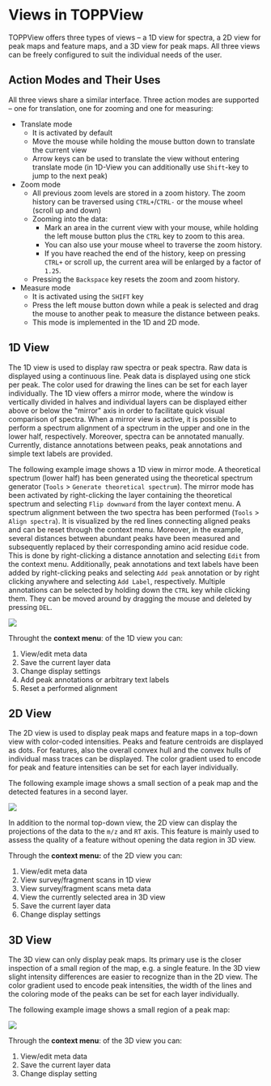 Views in TOPPView
=================

TOPPView offers three types of views – a 1D view for spectra, a 2D view for peak maps and feature maps, and a 3D view
for peak maps. All three views can be freely configured to suit the individual needs of the user.

## Action Modes and Their Uses

All three views share a similar interface. Three action modes are supported – one for translation, one for zooming
and one for measuring:

- Translate mode
  - It is activated by default
  - Move the mouse while holding the mouse button down to translate the current view
  - Arrow keys can be used to translate the view without entering translate mode (in 1D-View you can additionally
    use `Shift`-key to jump to the next peak)
- Zoom mode
  - All previous zoom levels are stored in a zoom history. The zoom history can be traversed using `CTRL+`/`CTRL-` or the
    mouse wheel (scroll up and down)
  - Zooming into the data:
    - Mark an area in the current view with your mouse, while holding the left mouse button plus the `CTRL` key to zoom
	  to this area.
	- You can also use your mouse wheel to traverse the zoom history.
	- If you have reached the end of the history, keep on pressing `CTRL+` or scroll up, the current area will be
	  enlarged by a factor of `1.25`.
  - Pressing the `Backspace` key resets the zoom and zoom history.
- Measure mode
  - It is activated using the `SHIFT` key
  - Press the left mouse button down while a peak is selected and drag the mouse to another peak to measure the
    distance between peaks.
  - This mode is implemented in the 1D and 2D mode.

## 1D View

The 1D view is used to display raw spectra or peak spectra. Raw data is displayed using a continuous line. Peak data is
displayed using one stick per peak. The color used for drawing the lines can be set for each layer individually. The 1D
view offers a mirror mode, where the window is vertically divided in halves and individual layers can be displayed
either above or below the "mirror" axis in order to facilitate quick visual comparison of spectra. When a mirror view is
active, it is possible to perform a spectrum alignment of a spectrum in the upper and one in the lower half,
respectively. Moreover, spectra can be annotated manually. Currently, distance annotations between peaks, peak
annotations and simple text labels are provided.

The following example image shows a 1D view in mirror mode. A theoretical spectrum (lower half) has been generated using
the theoretical spectrum generator (`Tools` > `Generate theoretical spectrum`). The mirror mode has been activated by
right-clicking the layer containing the theoretical spectrum and selecting `Flip downward` from the layer context menu.
A spectrum alignment between the two spectra has been performed (`Tools` > `Align spectra`). It is visualized by the red
lines connecting aligned peaks and can be reset through the context menu. Moreover, in the example, several distances
between abundant peaks have been measured and subsequently replaced by their corresponding amino acid residue code.
This is done by right-clicking a distance annotation and selecting `Edit` from the context menu. Additionally, peak
annotations and text labels have been added by right-clicking peaks and selecting `Add peak` annotation or by right
clicking anywhere and selecting `Add Label`, respectively. Multiple annotations can be selected by holding down the
`CTRL` key while clicking them. They can be moved around by dragging the mouse and deleted by pressing `DEL`.

![](../images/tutorials/topp/TOPPView_1D.png)

Throught the **context menu**: of the 1D view you can:

1. View/edit meta data
2. Save the current layer data
3. Change display settings
4. Add peak annotations or arbitrary text labels
5. Reset a performed alignment

## 2D View

The 2D view is used to display peak maps and feature maps in a top-down view with color-coded intensities. Peaks and
feature centroids are displayed as dots. For features, also the overall convex hull and the convex hulls of individual
mass traces can be displayed. The color gradient used to encode for peak and feature intensities can be set for each
layer individually.

The following example image shows a small section of a peak map and the detected features in a second layer.

![](../images/tutorials/topp/Plot2DWidget.png)

In addition to the normal top-down view, the 2D view can display the projections of the data to the `m/z` and `RT` axis.
This feature is mainly used to assess the quality of a feature without opening the data region in 3D view.

Through the **context menu:** of the 2D view you can:

1. View/edit meta data
2. View survey/fragment scans in 1D view
3. View survey/fragment scans meta data
4. View the currently selected area in 3D view
5. Save the current layer data
6. Change display settings

## 3D View

The 3D view can only display peak maps. Its primary use is the closer inspection of a small region of the map, e.g. a
single feature. In the 3D view slight intensity differences are easier to recognize than in the 2D view. The color
gradient used to encode peak intensities, the width of the lines and the coloring mode of the peaks can be set for each
layer individually.

The following example image shows a small region of a peak map:

![](../images/tutorials/topp/Plot3DWidget.png)

Through the **context menu**: of the 3D view you can:

1. View/edit meta data
2. Save the current layer data
3. Change display setting
